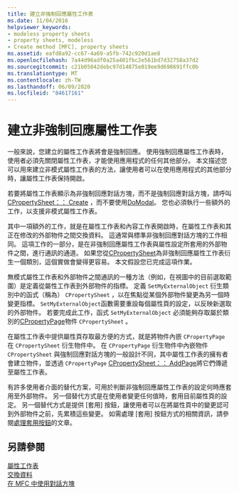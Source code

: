 ```yaml
---
title: 建立非強制回應屬性工作表
ms.date: 11/04/2016
helpviewer_keywords:
- modeless property sheets
- property sheets, modeless
- Create method [MFC], property sheets
ms.assetid: eafd8a92-cc67-4a69-a5fb-742c920d1ae8
ms.openlocfilehash: 7a44d96adf0a25a401fbc2e561bd7d32758a37d2
ms.sourcegitcommit: c21b05042debc97d14875e019ee9d698691ffc0b
ms.translationtype: MT
ms.contentlocale: zh-TW
ms.lasthandoff: 06/09/2020
ms.locfileid: "84617161"
---
```

# <a name="creating-a-modeless-property-sheet"></a>建立非強制回應屬性工作表

一般來說，您建立的屬性工作表將會是強制回應。 使用強制回應屬性工作表時，使用者必須先關閉屬性工作表，才能使用應用程式的任何其他部分。 本文描述您可以用來建立非模式屬性工作表的方法，讓使用者可以在使用應用程式的其他部分時，讓屬性工作表保持開啟。

若要將屬性工作表顯示為非強制回應對話方塊，而不是強制回應對話方塊，請呼叫[CPropertySheet：： Create](reference/cpropertysheet-class.md#create) ，而不要使用[DoModal](reference/cpropertysheet-class.md#domodal)。 您也必須執行一些額外的工作，以支援非模式屬性工作表。

其中一項額外的工作，就是在屬性工作表和內容工作表開啟時，在屬性工作表和其正在修改的外部物件之間交換資料。 這通常與標準非強制回應對話方塊的工作相同。 這項工作的一部分，是在非強制回應屬性工作表與屬性設定所套用的外部物件之間，進行通訊的通道。 如果您從[CPropertySheet](reference/cpropertysheet-class.md)為非強制回應屬性工作表衍生一個類別，這個實做會變得更容易。 本文假設您已完成這項作業。

無模式屬性工作表和外部物件之間通訊的一種方法（例如，在視圖中的目前選取範圍）是定義從屬性工作表到外部物件的指標。 定義 `SetMyExternalObject` 衍生類別中的函式（稱為） `CPropertySheet` ，以在焦點從某個外部物件變更為另一個時變更指標。 `SetMyExternalObject`函數需要重設每個屬性頁的設定，以反映新選取的外部物件。 若要完成此工作，函式 `SetMyExternalObject` 必須能夠存取屬於類別的[CPropertyPage](reference/cpropertypage-class.md)物件 `CPropertySheet` 。

在屬性工作表中提供屬性頁存取最方便的方式，就是將物件內嵌 `CPropertyPage` 在 `CPropertySheet` 衍生物件中。 在 `CPropertyPage` 衍生物件中內嵌物件 `CPropertySheet` 與強制回應對話方塊的一般設計不同，其中屬性工作表的擁有者會建立物件，並透過 `CPropertyPage` [CPropertySheet：： AddPage](reference/cpropertysheet-class.md#addpage)將它們傳遞至屬性工作表。

有許多使用者介面的替代方案，可用於判斷非強制回應屬性工作表的設定何時應套用至外部物件。 另一個替代方式是在使用者變更任何值時，套用目前屬性頁的設定。 另一個替代方式是提供 [套用] 按鈕，讓使用者可以在將屬性頁中的變更認可到外部物件之前，先累積這些變更。 如需處理 [套用] 按鈕方式的相關資訊，請參閱[處理套用按鈕](handling-the-apply-button.md)的文章。

## <a name="see-also"></a>另請參閱

[屬性工作表](property-sheets-mfc.md)<br/>
[交換資料](exchanging-data.md)<br/>
[在 MFC 中使用對話方塊](life-cycle-of-a-dialog-box.md)

